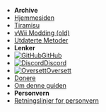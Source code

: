 - **Archive**
- [Hjemmesiden](../../introduction)
- [Tiramisu](tiramisu/sd-preparation)
- [vWii Modding (old)](vwii/sd-preparation)
- [Utdaterte Metoder](cfw-choice)
- **Lenker**
- [![GitHub](https://icongr.am/simple/github.svg?color=808080&size=16)GitHub](https://github.com/hacks-guide/Guide-WiiU)
- [![Discord](https://icongr.am/simple/discord.svg?colored&size=16)Discord](https://discord.gg/C29hYvh)
- [![Oversett](https://icongr.am/material/translate.svg?color=808080&size=16)Oversett](https://hacks-guide.crowdin.com/u/projects/10)
- [Donere](../../donations)
- [Om denne guiden](../../about)
- **Personvern**
- [Retningslinjer for personvern](../../privacy-policy)
